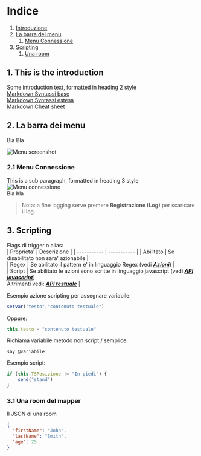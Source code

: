 # Indice
1. [Introduzione](#introduction)
2. [La barra dei menu](#menues)
    1. [Menu Connessione](#menuconnessione)
3. [Scripting](#scripting)
	1. [Una room](#mapperroom)

## 1. This is the introduction <a name="introduction"></a>
Some introduction text, formatted in heading 2 style  
[Markdown Syntassi base](https://www.markdownguide.org/basic-syntax/)  
[Markdown Syntassi estesa](https://www.markdownguide.org/extended-syntax/)  
[Markdown Cheat sheet](https://www.markdownguide.org/cheat-sheet/) 


## 2. La barra dei menu <a name="menues"></a>
Bla Bla

![Menu screenshot](./help/menu.jpg)

### 2.1 Menu Connessione <a name="menuconnessione"></a>
This is a sub paragraph, formatted in heading 3 style  
![Menu connessione](./help/connessione.jpg)  
Bla bla
> Nota: a fine logging serve premere **Registrazione (Log)** per scaricare il log.

## 3. Scripting <a name="scripting"></a>
Flags di trigger o alias:  
| Proprieta'  | Descrizione |
| ----------- | ----------- |
| Abilitato   | Se disabilitato non sara' azionabile        |  
| Regex       | Se abilitato il pattern e' in linguaggio Regex (vedi ***[Azioni](#azioni)***)      |  
| Script      | Se abilitato le azioni sono scritte in linguaggio javascript (vedi ***[API javascript](#apijs)***)<br />Altrimenti vedi: ***[API testuale](#apitestuale)***       |  

Esempio azione scripting per assegnare variabile:  
```js
setvar("testo","contenuto testuale")
```
Oppure:  
```js
this.testo = "contenuto testuale"
```
Richiama variabile metodo non script / semplice:  
```nohighlight
say @variabile
```

Esempio script:  
```js
if (this.TSPosizione != "In piedi") {
	send("stand")
}
```

### 3.1 Una room del mapper <a name="mapperroom"></a>
Il JSON di una room

```json
{
  "firstName": "John",
  "lastName": "Smith",
  "age": 25
}
```